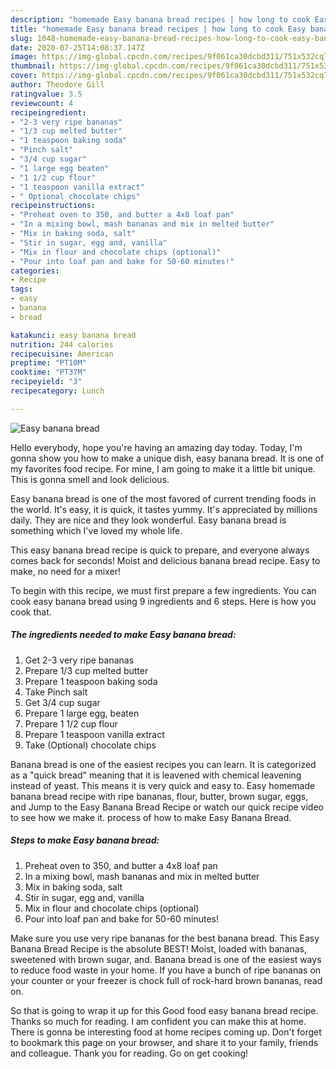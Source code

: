 ```yaml
---
description: "homemade Easy banana bread recipes | how long to cook Easy banana bread"
title: "homemade Easy banana bread recipes | how long to cook Easy banana bread"
slug: 1048-homemade-easy-banana-bread-recipes-how-long-to-cook-easy-banana-bread
date: 2020-07-25T14:08:37.147Z
image: https://img-global.cpcdn.com/recipes/9f061ca30dcbd311/751x532cq70/easy-banana-bread-recipe-main-photo.jpg
thumbnail: https://img-global.cpcdn.com/recipes/9f061ca30dcbd311/751x532cq70/easy-banana-bread-recipe-main-photo.jpg
cover: https://img-global.cpcdn.com/recipes/9f061ca30dcbd311/751x532cq70/easy-banana-bread-recipe-main-photo.jpg
author: Theodore Gill
ratingvalue: 3.5
reviewcount: 4
recipeingredient:
- "2-3 very ripe bananas"
- "1/3 cup melted butter"
- "1 teaspoon baking soda"
- "Pinch salt"
- "3/4 cup sugar"
- "1 large egg beaten"
- "1 1/2 cup flour"
- "1 teaspoon vanilla extract"
- " Optional chocolate chips"
recipeinstructions:
- "Preheat oven to 350, and butter a 4x8 loaf pan"
- "In a mixing bowl, mash bananas and mix in melted butter"
- "Mix in baking soda, salt"
- "Stir in sugar, egg and, vanilla"
- "Mix in flour and chocolate chips (optional)"
- "Pour into loaf pan and bake for 50-60 minutes!"
categories:
- Recipe
tags:
- easy
- banana
- bread

katakunci: easy banana bread 
nutrition: 244 calories
recipecuisine: American
preptime: "PT10M"
cooktime: "PT37M"
recipeyield: "3"
recipecategory: Lunch

---
```



![Easy banana bread](https://img-global.cpcdn.com/recipes/9f061ca30dcbd311/751x532cq70/easy-banana-bread-recipe-main-photo.jpg)

Hello everybody, hope you're having an amazing day today. Today, I'm gonna show you how to make a unique dish, easy banana bread. It is one of my favorites food recipe. For mine, I am going to make it a little bit unique. This is gonna smell and look delicious.

Easy banana bread is one of the most favored of current trending foods in the world. It's easy, it is quick, it tastes yummy. It's appreciated by millions daily. They are nice and they look wonderful. Easy banana bread is something which I've loved my whole life.

This easy banana bread recipe is quick to prepare, and everyone always comes back for seconds! Moist and delicious banana bread recipe. Easy to make, no need for a mixer!


To begin with this recipe, we must first prepare a few ingredients. You can cook easy banana bread using 9 ingredients and 6 steps. Here is how you cook that.

<!--inarticleads1-->

##### The ingredients needed to make Easy banana bread:

1. Get 2-3 very ripe bananas
1. Prepare 1/3 cup melted butter
1. Prepare 1 teaspoon baking soda
1. Take Pinch salt
1. Get 3/4 cup sugar
1. Prepare 1 large egg, beaten
1. Prepare 1 1/2 cup flour
1. Prepare 1 teaspoon vanilla extract
1. Take  (Optional) chocolate chips


Banana bread is one of the easiest recipes you can learn. It is categorized as a &#34;quick bread&#34; meaning that it is leavened with chemical leavening instead of yeast. This means it is very quick and easy to. Easy homemade banana bread recipe with ripe bananas, flour, butter, brown sugar, eggs, and Jump to the Easy Banana Bread Recipe or watch our quick recipe video to see how we make it. process of how to make Easy Banana Bread. 

<!--inarticleads2-->

##### Steps to make Easy banana bread:

1. Preheat oven to 350, and butter a 4x8 loaf pan
1. In a mixing bowl, mash bananas and mix in melted butter
1. Mix in baking soda, salt
1. Stir in sugar, egg and, vanilla
1. Mix in flour and chocolate chips (optional)
1. Pour into loaf pan and bake for 50-60 minutes!


Make sure you use very ripe bananas for the best banana bread. This Easy Banana Bread Recipe is the absolute BEST! Moist, loaded with bananas, sweetened with brown sugar, and. Banana bread is one of the easiest ways to reduce food waste in your home. If you have a bunch of ripe bananas on your counter or your freezer is chock full of rock-hard brown bananas, read on. 

So that is going to wrap it up for this Good food easy banana bread recipe. Thanks so much for reading. I am confident you can make this at home. There is gonna be interesting food at home recipes coming up. Don't forget to bookmark this page on your browser, and share it to your family, friends and colleague. Thank you for reading. Go on get cooking!
